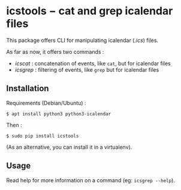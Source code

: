 icstools − cat and grep icalendar files
=======================================

This package offers CLI for manipulating icalendar (*.ics*) files.

As far as now, it offers two commands :

- *icscat* : concatenation of events, like `cat`, but for icalendar files
- *icsgrep* : filtering of events, like `grep` but for icalendar files

Installation
------------

Requirements (Debian/Ubuntu) :

    $ apt install python3 python3-icalendar

Then :

    $ sudo pip install icstools

(As an alternative, you can install it in a virtualenv).

Usage
-----

Read help for more information on a command (eg: `icsgrep --help`).
